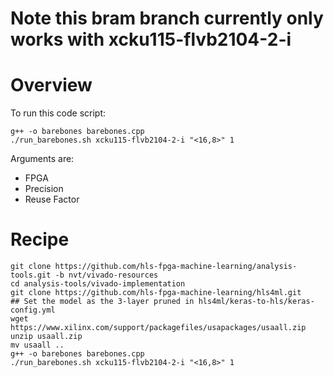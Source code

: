 # Note this bram branch currently only works with xcku115-flvb2104-2-i

# Overview

To run this code script:

```
g++ -o barebones barebones.cpp
./run_barebones.sh xcku115-flvb2104-2-i "<16,8>" 1
```
Arguments are:
   - FPGA
   - Precision
   - Reuse Factor 

# Recipe

```
git clone https://github.com/hls-fpga-machine-learning/analysis-tools.git -b nvt/vivado-resources
cd analysis-tools/vivado-implementation
git clone https://github.com/hls-fpga-machine-learning/hls4ml.git
## Set the model as the 3-layer pruned in hls4ml/keras-to-hls/keras-config.yml
wget https://www.xilinx.com/support/packagefiles/usapackages/usaall.zip
unzip usaall.zip
mv usaall ..
g++ -o barebones barebones.cpp
./run_barebones.sh xcku115-flvb2104-2-i "<16,8>" 1
```
